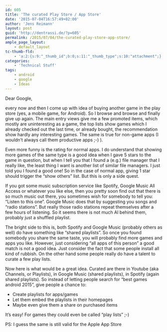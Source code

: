 ```yaml
---
id: 605
title: 'The curated Play Store / App Store'
date: '2015-07-04T16:57:49+02:00'
author: 'Jens Reimann'
layout: post
guid: 'http://dentrassi.de/?p=605'
permalink: /2015/07/04/the-curated-play-store-app-store/
ample_page_layout:
    - default_layout
tc-thumb-fld:
    - 'a:2:{s:9:"_thumb_id";b:0;s:11:"_thumb_type";s:10:"attachment";}'
categories:
    - 'Technical Stuff'
tags:
    - android
    - google
    - Ideas
---
```


Dear Google,

every now and then I come up with idea of buying another game in the play store (yes, a mobile game, for Android). So I browse and browse and finally give up again. The main entry views give me a few promoted items, which mostly are uninteresting as a game, the top lists show games which I already checked out the last time, or already bought, the recommendation show hardly any interesting games. The same is true for non-game apps (I wouldn’t always call them productive apps ;-) ).

Even more funny is the rating for normal apps. I do understand that showing more games of the same type is a good idea when I gave 5 stars to the game in question, but when I tell you that I found a (e.g.) file manager that I really like, the least thing I want is another list of similar file managers. I just told you I found a good one! So in the case of normal app, giving 1 star should trigger the “show others” list. But this is only a side quest.

If you got some music subscription service like Spotify, Google Music All Access or whatever you like else, then you pretty soon find out that there is so much music out there, you sometimes wish for somebody to tell you: “Listen to this one”. Google Music does that by suggesting you songs and “radio stations”. But really those radio stations repeat themselves after a few hours of listening. So it seems there is not much AI behind them, probably just a shuffled playlist.

The bright side to this is, both Spotify and Google Music (probably others as well) do have something like “shared playlists”. So once you found somebody you share the same taste, you will probably find more games and apps you like. However, just considering “all apps of this person” a good match is not a good idea. Just consider the fact that some people install all kind of rubbish. On the other hand some people really do have a talent to curate a few play lists.

Now here is what would be a great idea. Curated are there in Youtube (aka Channels, or Playlists), in Google Music (shared playlists), in Spotify (again shared playlists). So instead of letting people search for “best games android 2015”, give people a chance to:

- Create playlists for apps/games
- Let them embed the playlists in their homepages
- Maybe even give them a share on purchased items

It’s easy! For games they could even be called “play lists” ;-)

PS: I guess the same is still valid for the Apple App Store